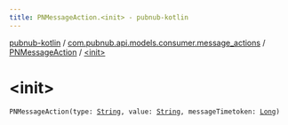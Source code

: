 ```yaml
---
title: PNMessageAction.<init> - pubnub-kotlin
---
```


[pubnub-kotlin](../../index.html) / [com.pubnub.api.models.consumer.message_actions](../index.html) / [PNMessageAction](index.html) / [&lt;init&gt;](./-init-.html)

# &lt;init&gt;

`PNMessageAction(type: `[`String`](https://kotlinlang.org/api/latest/jvm/stdlib/kotlin/-string/index.html)`, value: `[`String`](https://kotlinlang.org/api/latest/jvm/stdlib/kotlin/-string/index.html)`, messageTimetoken: `[`Long`](https://kotlinlang.org/api/latest/jvm/stdlib/kotlin/-long/index.html)`)`